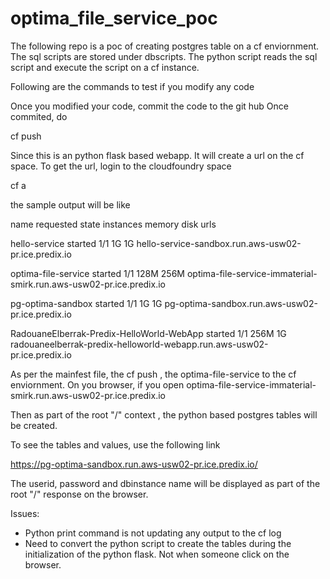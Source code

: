 # optima_file_service_poc

The following repo is a poc of creating postgres table on a cf enviornment. The sql scripts are stored under
dbscripts. The python script reads the sql script and execute the script on a cf instance. 

Following are the commands to test if you modify any code

Once you modified your code, commit the code to the git hub
Once commited, do 

cf push

Since this is an python flask based webapp. It will create a url on the cf space. To get the url, login to the cloudfoundry  space

cf a

the sample output will be like 

name                                        requested state   instances   memory   disk   urls

hello-service                               started           1/1         1G       1G     hello-service-sandbox.run.aws-usw02-pr.ice.predix.io

optima-file-service                         started           1/1         128M     256M   optima-file-service-immaterial-smirk.run.aws-usw02-pr.ice.predix.io

pg-optima-sandbox                           started           1/1         1G       1G     pg-optima-sandbox.run.aws-usw02-pr.ice.predix.io

RadouaneElberrak-Predix-HelloWorld-WebApp   started           1/1         256M     1G     radouaneelberrak-predix-helloworld-webapp.run.aws-usw02-pr.ice.predix.io


As per the mainfest file, the cf push , the optima-file-service to the cf enviornment. On you browser, if you open
optima-file-service-immaterial-smirk.run.aws-usw02-pr.ice.predix.io

Then as part of the root "/" context , the python based postgres tables will be created. 

To see the tables and values, use the following link

https://pg-optima-sandbox.run.aws-usw02-pr.ice.predix.io/

The userid, password and dbinstance name will be displayed as part of the root "/" response on the browser.

Issues:
* Python print command is not updating any output to the cf log
* Need to convert the python script to create the tables during the initialization of the python flask. Not when someone 
click on the browser.
